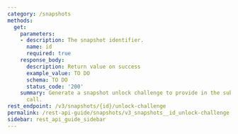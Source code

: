 ```yaml
---
category: /snapshots
methods:
  get:
    parameters:
    - description: The snapshot identifier.
      name: id
      required: true
    response_body:
      description: Return value on success
      example_value: TO DO
      schema: TO DO
      status_code: '200'
    summary: Generate a snapshot unlock challenge to provide in the subsequent unlock
      call.
rest_endpoint: /v3/snapshots/{id}/unlock-challenge
permalink: /rest-api-guide/snapshots/v3_snapshots__id_unlock-challenge.html
sidebar: rest_api_guide_sidebar
---
```

